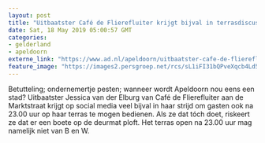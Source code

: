 ```yaml
---
layout: post
title: "Uitbaatster Café de Flierefluiter krijgt bijval in terrasdiscussie Apeldoorn: ‘Nooit, maar dan ook nooit heb ik maar 1 minuutje overlast gehad van het terras’"
date: Sat, 18 May 2019 05:00:57 GMT
categories: 
- gelderland 
- apeldoorn 
externe_link: "https://www.ad.nl/apeldoorn/uitbaatster-cafe-de-flierefluiter-krijgt-bijval-in-terrasdiscussie-apeldoorn-nooit-maar-dan-ook-nooit-heb-ik-maar-1-minuutje-overlast-gehad-van-het-terras~ab3e2516/"
feature_image: "https://images2.persgroep.net/rcs/sL1iFI31bQPveXqcb4Ld5UsPmuQ/diocontent/148606207/_fitwidth/400/?appId=21791a8992982cd8da851550a453bd7f&quality=0.7"
---
```


Betutteling; ondernemertje pesten; wanneer wordt Apeldoorn nou eens een stad? Uitbaatster Jessica van der Elburg van Café de Flierefluiter aan de Marktstraat krijgt op social media veel bijval in haar strijd om gasten ook na 23.00 uur op haar terras te mogen bedienen. Als ze dat tóch doet, riskeert ze dat er een boete op de deurmat ploft. Het terras open na 23.00 uur mag namelijk niet van B en W.
